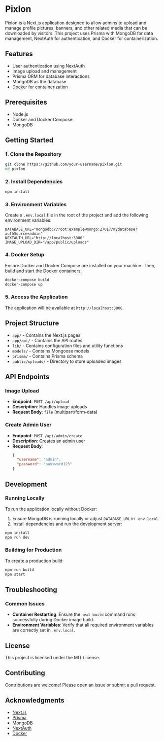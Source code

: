 # Pixlon

Pixlon is a Next.js application designed to allow admins to upload and manage profile pictures, banners, and other related media that can be downloaded by visitors. This project uses Prisma with MongoDB for data management, NextAuth for authentication, and Docker for containerization.

## Features

- User authentication using NextAuth
- Image upload and management
- Prisma ORM for database interactions
- MongoDB as the database
- Docker for containerization

## Prerequisites

- Node.js
- Docker and Docker Compose
- MongoDB

## Getting Started

### 1. Clone the Repository

```bash
git clone https://github.com/your-username/pixlon.git
cd pixlon
```

### 2. Install Dependencies

```bash
npm install
```

### 3. Environment Variables

Create a `.env.local` file in the root of the project and add the following environment variables:

```plaintext
DATABASE_URL="mongodb://root:example@mongo:27017/mydatabase?authSource=admin"
NEXTAUTH_URL="http://localhost:3000"
IMAGE_UPLOAD_DIR="/app/public/uploads"
```

### 4. Docker Setup

Ensure Docker and Docker Compose are installed on your machine. Then, build and start the Docker containers:

```bash
docker-compose build
docker-compose up
```

### 5. Access the Application

The application will be available at `http://localhost:3000`.

## Project Structure

- `app/` - Contains the Next.js pages
- `app/api/` - Contains the API routes
- `lib/` - Contains configuration files and utility functions
- `models/` - Contains Mongoose models
- `prisma/` - Contains Prisma schema
- `public/uploads/` - Directory to store uploaded images

## API Endpoints

### Image Upload

- **Endpoint**: `POST /api/upload`
- **Description**: Handles image uploads
- **Request Body**: `file` (multipart/form-data)

### Create Admin User

- **Endpoint**: `POST /api/admin/create`
- **Description**: Creates an admin user
- **Request Body**:
  ```json
  {
    "username": "admin",
    "password": "password123"
  }
  ```

## Development

### Running Locally

To run the application locally without Docker:

1. Ensure MongoDB is running locally or adjust `DATABASE_URL` in `.env.local`.
2. Install dependencies and run the development server:

```bash
npm install
npm run dev
```

### Building for Production

To create a production build:

```bash
npm run build
npm start
```

## Troubleshooting

### Common Issues

- **Container Restarting**: Ensure the `next build` command runs successfully during Docker image build.
- **Environment Variables**: Verify that all required environment variables are correctly set in `.env.local`.

## License

This project is licensed under the MIT License.

## Contributing

Contributions are welcome! Please open an issue or submit a pull request.

## Acknowledgments

- [Next.js](https://nextjs.org/)
- [Prisma](https://www.prisma.io/)
- [MongoDB](https://www.mongodb.com/)
- [NextAuth](https://next-auth.js.org/)
- [Docker](https://www.docker.com/)